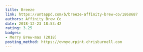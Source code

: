 ```yaml
---
title: Breeze
link: https://untappd.com/b/breeze-affinity-brew-co/1868687
authors: Affinity Brew Co
date: 2018-12-23 18:53:42
rating: 3.25
badges:
- Merry Brew-mas (2018)
posting_method: https://ownyourpint.chrisburnell.com
---
```

